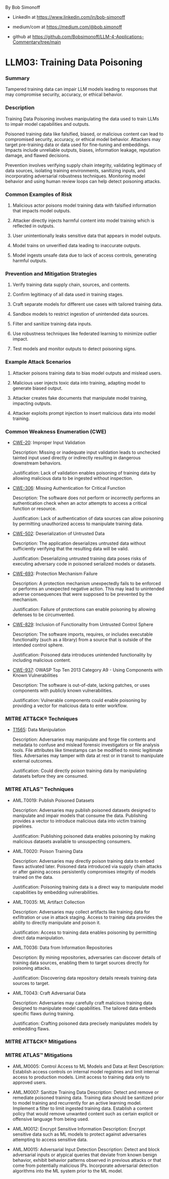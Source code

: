 By Bob Simonoff

- LinkedIn at https://www.linkedin.com/in/bob-simonoff

- medium/com at https://medium.com/@bob.simonoff

- github at https://github.com/Bobsimonoff/LLM-4-Applications-Commentary/tree/main


# LLM03: Training Data Poisoning

### Summary

Tampered training data can impair LLM models leading to responses that may compromise security, accuracy, or ethical behavior.

### Description

Training Data Poisoning involves manipulating the data used to train LLMs to impair model capabilities and outputs. 

Poisoned training data like falsified, biased, or malicious content can lead to compromised security, accuracy, or ethical model behavior. Attackers may target pre-training data or data used for fine-tuning and embeddings. Impacts include unreliable outputs, biases, information leakage, reputation damage, and flawed decisions.

Prevention involves verifying supply chain integrity, validating legitimacy of data sources, isolating training environments, sanitizing inputs, and incorporating adversarial robustness techniques. Monitoring model behavior and using human review loops can help detect poisoning attacks.


### Common Examples of Risk

1. Malicious actor poisons model training data with falsified information that impacts model outputs.

2. Attacker directly injects harmful content into model training which is reflected in outputs. 

3. User unintentionally leaks sensitive data that appears in model outputs.

4. Model trains on unverified data leading to inaccurate outputs.

5. Model ingests unsafe data due to lack of access controls, generating harmful outputs.

### Prevention and Mitigation Strategies

1. Verify training data supply chain, sources, and contents.

2. Confirm legitimacy of all data used in training stages.

3. Craft separate models for different use cases with tailored training data.

4. Sandbox models to restrict ingestion of unintended data sources. 

5. Filter and sanitize training data inputs.

6. Use robustness techniques like federated learning to minimize outlier impact.

7. Test models and monitor outputs to detect poisoning signs.

### Example Attack Scenarios

1. Attacker poisons training data to bias model outputs and mislead users. 

2. Malicious user injects toxic data into training, adapting model to generate biased output.

3. Attacker creates fake documents that manipulate model training, impacting outputs.

4. Attacker exploits prompt injection to insert malicious data into model training.

### Common Weakness Enumeration (CWE) 

- [CWE-20](https://cwe.mitre.org/data/definitions/20.html): Improper Input Validation

  Description: Missing or inadequate input validation leads to unchecked tainted input used directly or indirectly resulting in dangerous downstream behaviors.

  Justification: Lack of validation enables poisoning of training data by allowing malicious data to be ingested without inspection.

- [CWE-306](https://cwe.mitre.org/data/definitions/306.html): Missing Authentication for Critical Function

  Description: The software does not perform or incorrectly performs an authentication check when an actor attempts to access a critical function or resource.

  Justification: Lack of authentication of data sources can allow poisoning by permitting unauthorized access to manipulate training data.

- [CWE-502](https://cwe.mitre.org/data/definitions/502.html): Deserialization of Untrusted Data

  Description: The application deserializes untrusted data without sufficiently verifying that the resulting data will be valid.

  Justification: Deserializing untrusted training data poses risks of executing adversary code in poisoned serialized models or datasets.

- [CWE-693](https://cwe.mitre.org/data/definitions/693.html): Protection Mechanism Failure

  Description: A protection mechanism unexpectedly fails to be enforced or performs an unexpected negative action. This may lead to unintended adverse consequences that were supposed to be prevented by the mechanism.

  Justification: Failure of protections can enable poisoning by allowing defenses to be circumvented.

- [CWE-829](https://cwe.mitre.org/data/definitions/829.html): Inclusion of Functionality from Untrusted Control Sphere

  Description: The software imports, requires, or includes executable functionality (such as a library) from a source that is outside of the intended control sphere.

  Justification: Poisoned data introduces unintended functionality by including malicious content.

- [CWE-937](https://cwe.mitre.org/data/definitions/937.html): OWASP Top Ten 2013 Category A9 - Using Components with Known Vulnerabilities

  Description: The software is out-of-date, lacking patches, or uses components with publicly known vulnerabilities.

  Justification: Vulnerable components could enable poisoning by providing a vector for malicious data to enter workflow.


### MITRE ATT&CK® Techniques

- [T1565](https://attack.mitre.org/techniques/T1565/): Data Manipulation

  Description: Adversaries may manipulate and forge file contents and metadata to confuse and mislead forensic investigators or file analysis tools. File attributes like timestamps can be modified to mimic legitimate files. Adversaries may tamper with data at rest or in transit to manipulate external outcomes.

  Justification: Could directly poison training data by manipulating datasets before they are consumed.


### MITRE ATLAS™ Techniques

- AML.T0019: Publish Poisoned Datasets

  Description: Adversaries may publish poisoned datasets designed to manipulate and impair models that consume the data. Publishing provides a vector to introduce malicious data into victim training pipelines.

  Justification: Publishing poisoned data enables poisoning by making malicious datasets available to unsuspecting consumers.

- AML.T0020: Poison Training Data

  Description: Adversaries may directly poison training data to embed flaws activated later. Poisoned data introduced via supply chain attacks or after gaining access persistently compromises integrity of models trained on the data.

  Justification: Poisoning training data is a direct way to manipulate model capabilities by embedding vulnerabilities.

- AML.T0035: ML Artifact Collection

  Description: Adversaries may collect artifacts like training data for exfiltration or use in attack staging. Access to training data provides the ability to directly manipulate and poison it.

  Justification: Access to training data enables poisoning by permitting direct data manipulation.

- AML.T0036: Data from Information Repositories

  Description: By mining repositories, adversaries can discover details of training data sources, enabling them to target sources directly for poisoning attacks.

  Justification: Discovering data repository details reveals training data sources to target.
  
- AML.T0043: Craft Adversarial Data

  Description: Adversaries may carefully craft malicious training data designed to manipulate model capabilities. The tailored data embeds specific flaws during training.

  Justification: Crafting poisoned data precisely manipulates models by embedding flaws.


### MITRE ATT&CK® Mitigations



### MITRE ATLAS™ Mitigations

- AML.M0005: Control Access to ML Models and Data at Rest
  Description: Establish access controls on internal model registries and limit internal access to production models. Limit access to training data only to approved users.

- AML.M0007: Sanitize Training Data
  Description: Detect and remove or remediate poisoned training data. Training data should be sanitized prior to model training and recurrently for an active learning model. Implement a filter to limit ingested training data. Establish a content policy that would remove unwanted content such as certain explicit or offensive language from being used.

- AML.M0012: Encrypt Sensitive Information
  Description: Encrypt sensitive data such as ML models to protect against adversaries attempting to access sensitive data.

- AML.M0015: Adversarial Input Detection
  Description: Detect and block adversarial inputs or atypical queries that deviate from known benign behavior, exhibit behavior patterns observed in previous attacks or that come from potentially malicious IPs. Incorporate adversarial detection algorithms into the ML system prior to the ML model.
